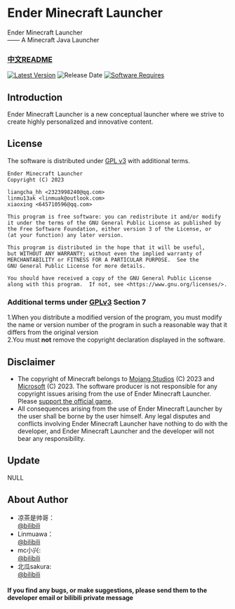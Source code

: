 # Ender Minecraft Launcher
Ender Minecraft Launcher<br>
—— A Minecraft Java Launcher

### [中文README](README.md)

[![Latest Version](https://img.shields.io/badge/Version-v0.0.0.2%20beta-brightgreen)](https://github.com/liangcha385/EnderMinecraftLauncher/releases)
![Release Date](https://img.shields.io/badge/Release%20Date-2023--02--26-brightgreen)
[![Software Requires](https://img.shields.io/badge/Software%20Requires-Java%2017-blue)](https://www.oracle.com/cn/java/technologies/downloads/#java17)
## Introduction
Ender Minecraft Launcher is a new conceptual launcher where we strive to create highly personalized and innovative content.

## License
The software is distributed under [GPL v3](https://www.gnu.org/licenses/gpl-3.0.html) with additional terms.

    Ender Minecraft Launcher
    Copyright (C) 2023  
    
    liangcha_hh <2323998240@qq.com>
    linmu13ak <linmuak@outlook.com>
    xiaoxing <645710596@qq.com>

    This program is free software: you can redistribute it and/or modify
    it under the terms of the GNU General Public License as published by
    the Free Software Foundation, either version 3 of the License, or
    (at your function) any later version.

    This program is distributed in the hope that it will be useful,
    but WITHOUT ANY WARRANTY; without even the implied warranty of
    MERCHANTABILITY or FITNESS FOR A PARTICULAR PURPOSE.  See the
    GNU General Public License for more details.

    You should have received a copy of the GNU General Public License
    along with this program.  If not, see <https://www.gnu.org/licenses/>.

### Additional terms under [GPLv3](LICENSE) Section 7
1.When you distribute a modified version of the program, you must modify the name or version number of the program in such a reasonable way that it differs from the original version<br/>
2.You must <b>not</b> remove the copyright declaration displayed in the software.

## Disclaimer
- The copyright of Minecraft belongs to [Mojang Studios](https://account.mojang.com/) (C) 2023 and [Microsoft](https://www.microsoft.com/) (C) 2023. The software producer is not responsible for any copyright issues arising from the use of Ender Minecraft Launcher. Please [support the official game](https://www.minecraft.net).
- All consequences arising from the use of Ender Minecraft Launcher by the user shall be borne by the user himself. Any legal disputes and conflicts involving Ender Minecraft Launcher have nothing to do with the developer, and Ender Minecraft Launcher and the developer will not bear any responsibility.

## Update
<!--格式：日期-更新内容
只填写关于启动器UI和BUG修复方面内容-->
NULL

## About Author
- 凉茶是帅哥：<br/>
  [@bilibili](https://space.bilibili.com/676566905) <br/>
- Linmuawa：<br/>
  [@bilibili](https://space.bilibili.com/1757041761) <br/>
- mc小兴:<br/>
  [@bilibili](https://space.bilibili.com/2024358517) <br/>
- 北瓜sakura:<br/>
  [@bilibili](https://space.bilibili.com/524366930) 

#### If you find any bugs, or make suggestions, please send them to the developer email or bilibili private message
